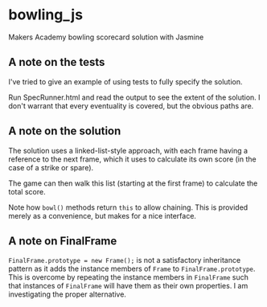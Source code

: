 # bowling_js
Makers Academy bowling scorecard solution with Jasmine

## A note on the tests
I've tried to give an example of using tests to fully specify the solution.

Run SpecRunner.html and read the output to see the extent of the solution.  I don't warrant that every eventuality is covered, but the obvious paths are.

## A note on the solution
The solution uses a linked-list-style approach, with each frame having a reference to the next frame, which it uses to calculate its own score (in the case of a strike or spare).

The game can then walk this list (starting at the first frame) to calculate the total score.

Note how `bowl()` methods return `this` to allow chaining.  This is provided merely as a convenience, but makes for a nice interface.

## A note on FinalFrame
`FinalFrame.prototype = new Frame();` is not a satisfactory inheritance pattern as it adds the instance members of `Frame` to `FinalFrame.prototype`.  This is overcome by repeating the instance members in `FinalFrame` such that instances of `FinalFrame` will have them as their own properties. I am investigating the proper alternative.
